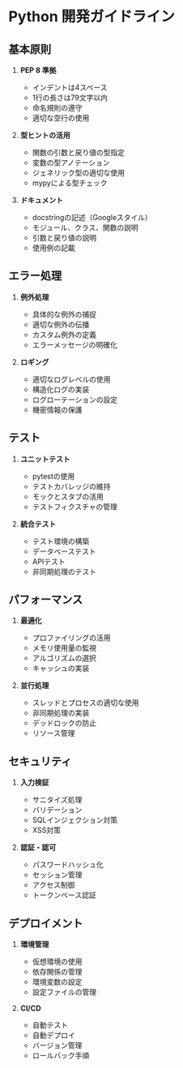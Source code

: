 # Python 開発ガイドライン

## 基本原則

1. **PEP 8 準拠**
   - インデントは4スペース
   - 1行の長さは79文字以内
   - 命名規則の遵守
   - 適切な空行の使用

2. **型ヒントの活用**
   - 関数の引数と戻り値の型指定
   - 変数の型アノテーション
   - ジェネリック型の適切な使用
   - mypyによる型チェック

3. **ドキュメント**
   - docstringの記述（Googleスタイル）
   - モジュール、クラス、関数の説明
   - 引数と戻り値の説明
   - 使用例の記載

## エラー処理

1. **例外処理**
   - 具体的な例外の捕捉
   - 適切な例外の伝播
   - カスタム例外の定義
   - エラーメッセージの明確化

2. **ロギング**
   - 適切なログレベルの使用
   - 構造化ログの実装
   - ログローテーションの設定
   - 機密情報の保護

## テスト

1. **ユニットテスト**
   - pytestの使用
   - テストカバレッジの維持
   - モックとスタブの活用
   - テストフィクスチャの管理

2. **統合テスト**
   - テスト環境の構築
   - データベーステスト
   - APIテスト
   - 非同期処理のテスト

## パフォーマンス

1. **最適化**
   - プロファイリングの活用
   - メモリ使用量の監視
   - アルゴリズムの選択
   - キャッシュの実装

2. **並行処理**
   - スレッドとプロセスの適切な使用
   - 非同期処理の実装
   - デッドロックの防止
   - リソース管理

## セキュリティ

1. **入力検証**
   - サニタイズ処理
   - バリデーション
   - SQLインジェクション対策
   - XSS対策

2. **認証・認可**
   - パスワードハッシュ化
   - セッション管理
   - アクセス制御
   - トークンベース認証

## デプロイメント

1. **環境管理**
   - 仮想環境の使用
   - 依存関係の管理
   - 環境変数の設定
   - 設定ファイルの管理

2. **CI/CD**
   - 自動テスト
   - 自動デプロイ
   - バージョン管理
   - ロールバック手順 
